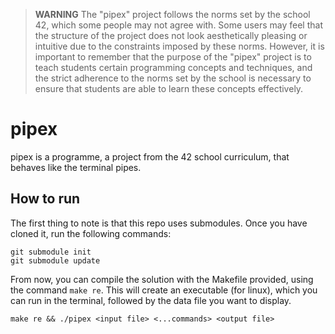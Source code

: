 > **WARNING** The "pipex" project follows the norms set by the school 42, which some people may not agree with. Some users may feel that the structure of the project does not look aesthetically pleasing or intuitive due to the constraints imposed by these norms. However, it is important to remember that the purpose of the "pipex" project is to teach students certain programming concepts and techniques, and the strict adherence to the norms set by the school is necessary to ensure that students are able to learn these concepts effectively.

# pipex

pipex is a programme, a project from the 42 school curriculum, that behaves like the terminal pipes.

## How to run

The first thing to note is that this repo uses submodules. Once you have cloned it, run the following commands:

```
git submodule init
git submodule update
```

From now, you can compile the solution with the Makefile provided, using the command `make re`. This will create an executable (for linux), which you can run in the terminal, followed by the data file you want to display.

```
make re && ./pipex <input file> <...commands> <output file>
```
